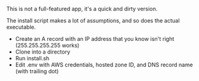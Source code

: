 This is not a full-featured app, it's a quick and dirty version.

The install script makes a lot of assumptions, and so does the actual executable.


- Create an A record with an IP address that you know isn't right (255.255.255.255 works)
- Clone into a directory
- Run install.sh
- Edit .env with AWS credentials, hosted zone ID, and DNS record name (with trailing dot)

